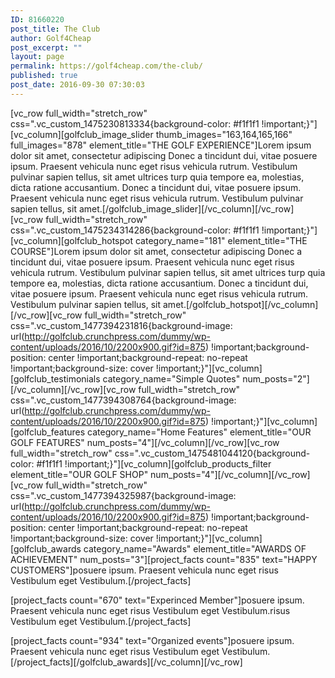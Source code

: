 ```yaml
---
ID: 81660220
post_title: The Club
author: Golf4Cheap
post_excerpt: ""
layout: page
permalink: https://golf4cheap.com/the-club/
published: true
post_date: 2016-09-30 07:30:03
---
```

[vc_row full_width="stretch_row" css=".vc_custom_1475230813334{background-color: #f1f1f1 !important;}"][vc_column][golfclub_image_slider thumb_images="163,164,165,166" full_images="878" element_title="THE GOLF EXPERIENCE"]Lorem ipsum dolor sit amet, consectetur adipiscing Donec a tincidunt dui, vitae posuere ipsum. Praesent vehicula nunc eget risus vehicula rutrum. Vestibulum pulvinar sapien tellus, sit amet ultrices turp quia tempore ea, molestias, dicta ratione accusantium. Donec a tincidunt dui, vitae posuere ipsum. Praesent vehicula nunc eget risus vehicula rutrum. Vestibulum pulvinar sapien tellus, sit amet.[/golfclub_image_slider][/vc_column][/vc_row][vc_row full_width="stretch_row" css=".vc_custom_1475234314286{background-color: #f1f1f1 !important;}"][vc_column][golfclub_hotspot category_name="181" element_title="THE COURSE"]Lorem ipsum dolor sit amet, consectetur adipiscing Donec a tincidunt dui, vitae posuere ipsum. Praesent vehicula nunc eget risus vehicula rutrum. Vestibulum pulvinar sapien tellus, sit amet ultrices turp quia tempore ea, molestias, dicta ratione accusantium. Donec a tincidunt dui, vitae posuere ipsum. Praesent vehicula nunc eget risus vehicula rutrum. Vestibulum pulvinar sapien tellus, sit amet.[/golfclub_hotspot][/vc_column][/vc_row][vc_row full_width="stretch_row" css=".vc_custom_1477394231816{background-image: url(http://golfclub.crunchpress.com/dummy/wp-content/uploads/2016/10/2200x900.gif?id=875) !important;background-position: center !important;background-repeat: no-repeat !important;background-size: cover !important;}"][vc_column][golfclub_testimonials category_name="Simple Quotes" num_posts="2"][/vc_column][/vc_row][vc_row full_width="stretch_row" css=".vc_custom_1477394308764{background-image: url(http://golfclub.crunchpress.com/dummy/wp-content/uploads/2016/10/2200x900.gif?id=875) !important;}"][vc_column][golfclub_features category_name="Home Features" element_title="OUR GOLF FEATURES" num_posts="4"][/vc_column][/vc_row][vc_row full_width="stretch_row" css=".vc_custom_1475481044120{background-color: #f1f1f1 !important;}"][vc_column][golfclub_products_filter element_title="OUR GOLF SHOP" num_posts="4"][/vc_column][/vc_row][vc_row full_width="stretch_row" css=".vc_custom_1477394325987{background-image: url(http://golfclub.crunchpress.com/dummy/wp-content/uploads/2016/10/2200x900.gif?id=875) !important;background-position: center !important;background-repeat: no-repeat !important;background-size: cover !important;}"][vc_column][golfclub_awards category_name="Awards" element_title="AWARDS OF ACHIEVEMENT" num_posts="3"][project_facts count="835" text="HAPPY CUSTOMERS"]posuere ipsum. Praesent vehicula nunc eget risus Vestibulum eget Vestibulum.[/project_facts]

[project_facts count="670" text="Experinced Member"]posuere ipsum. Praesent vehicula nunc eget risus Vestibulum eget Vestibulum.risus Vestibulum eget Vestibulum.[/project_facts]

[project_facts count="934" text="Organized events"]posuere ipsum. Praesent vehicula nunc eget risus Vestibulum eget Vestibulum.[/project_facts][/golfclub_awards][/vc_column][/vc_row]